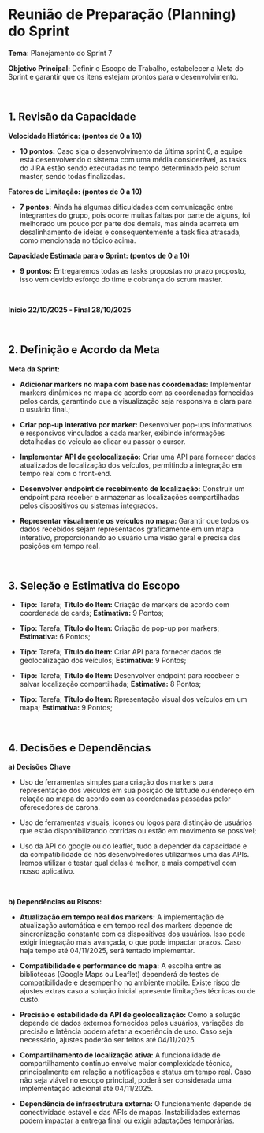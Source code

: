# Reunião de Preparação (Planning) do Sprint

**Tema**: Planejamento do Sprint 7

**Objetivo Principal:** Definir o Escopo de Trabalho, estabelecer a Meta do Sprint e garantir que os itens estejam prontos para o desenvolvimento.

<br>

## 1. Revisão da Capacidade

**Velocidade Histórica: (pontos de 0 a 10)**

- **10 pontos:** Caso siga o desenvolvimento da última sprint 6, a equipe está desenvolvendo o sistema com uma média considerável, as tasks do JIRA estão sendo executadas no tempo determinado pelo scrum master, sendo todas finalizadas.  

**Fatores de Limitação: (pontos de 0 a 10)**

- **7 pontos:** Ainda há algumas dificuldades com comunicação entre integrantes do grupo, pois ocorre muitas faltas por parte de alguns, foi melhorado um pouco por parte dos demais, mas ainda acarreta em desalinhamento de ideias e consequentemente a task fica atrasada, como mencionada no tópico acima.

**Capacidade Estimada para o Sprint: (pontos de 0 a 10)**
- **9 pontos:** Entregaremos todas as tasks propostas no prazo proposto, isso vem devido esforço do time e cobrança do scrum master.

<br>

    
**Inicio 22/10/2025 - Final 28/10/2025**

<br>

## 2. Definição e Acordo da Meta

**Meta da Sprint:**
- **Adicionar markers no mapa com base nas coordenadas:** Implementar markers dinâmicos no mapa de acordo com as coordenadas fornecidas pelos cards, garantindo que a visualização seja responsiva e clara para o usuário final.;

- **Criar pop-up interativo por marker:** Desenvolver pop-ups informativos e responsivos vinculados a cada marker, exibindo informações detalhadas do veículo ao clicar ou passar o cursor.

- **Implementar API de geolocalização:** Criar uma API para fornecer dados atualizados de localização dos veículos, permitindo a integração em tempo real com o front-end.

- **Desenvolver endpoint de recebimento de localização:** Construir um endpoint para receber e armazenar as localizações compartilhadas pelos dispositivos ou sistemas integrados.

- **Representar visualmente os veículos no mapa:** Garantir que todos os dados recebidos sejam representados graficamente em um mapa interativo, proporcionando ao usuário uma visão geral e precisa das posições em tempo real.

<br>


## 3. Seleção e Estimativa do Escopo

- **Tipo:** Tarefa; **Título do Item:** Criação de markers de acordo com coordenada de cards; **Estimativa:** 9 Pontos;

- **Tipo:** Tarefa; **Título do Item:** Criação de pop-up por markers; **Estimativa:** 6 Pontos;

- **Tipo:** Tarefa; **Título do Item:** Criar API para fornecer dados de geolocalização dos veículos; **Estimativa:** 9 Pontos;

- **Tipo:** Tarefa; **Título do Item:** Desenvolver endpoint para recebeer e salvar localização compartilhada; **Estimativa:** 8 Pontos;

- **Tipo:** Tarefa; **Título do Item:** Rpresentação visual dos veículos em um mapa; **Estimativa:** 9 Pontos;


<br>

## 4. Decisões e Dependências

**a) Decisões Chave**

- Uso de ferramentas simples para criação dos markers para representação dos veículos em sua posição de latitude ou endereço em relação ao mapa de acordo com as coordenadas passadas pelor oferecedores de carona.

- Uso de ferramentas visuais, icones ou logos para distinção de usuários que estão disponibilizando corridas ou estão em movimento se possível;

- Uso da API do google ou do leaflet, tudo a depender da capacidade e da compatibilidade de nós desenvolvedores utilizarmos uma das APIs. Iremos utilizar e testar qual delas é melhor, e mais compatível com nosso aplicativo.

<br>


**b) Dependências ou Riscos:**

- **Atualização em tempo real dos markers:** A implementação de atualização automática e em tempo real dos markers depende de sincronização constante com os dispositivos dos usuários. Isso pode exigir integração mais avançada, o que pode impactar prazos. Caso haja tempo até 04/11/2025, será tentado implementar.

- **Compatibilidade e performance do mapa:** A escolha entre as bibliotecas (Google Maps ou Leaflet) dependerá de testes de compatibilidade e desempenho no ambiente mobile. Existe risco de ajustes extras caso a solução inicial apresente limitações técnicas ou de custo.

- **Precisão e estabilidade da API de geolocalização:** Como a solução depende de dados externos fornecidos pelos usuários, variações de precisão e latência podem afetar a experiência de uso. Caso seja necessário, ajustes poderão ser feitos até 04/11/2025.

- **Compartilhamento de localização ativa:** A funcionalidade de compartilhamento contínuo envolve maior complexidade técnica, principalmente em relação a notificações e status em tempo real. Caso não seja viável no escopo principal, poderá ser considerada uma implementação adicional até 04/11/2025.

- **Dependência de infraestrutura externa:** O funcionamento depende de conectividade estável e das APIs de mapas. Instabilidades externas podem impactar a entrega final ou exigir adaptações temporárias.